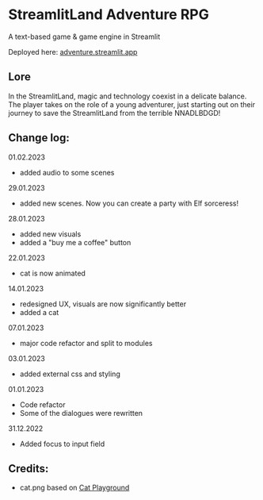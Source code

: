 # StreamlitLand Adventure RPG 

A text-based game & game engine in Streamlit

Deployed here: [adventure.streamlit.app](https://adventure.streamlit.app)

## Lore

In the StreamlitLand, magic and technology coexist in a delicate balance. The player takes on the role of a young adventurer, just starting out on their journey to save the StreamlitLand from the terrible NNADLBDGD!

## Change log:

01.02.2023
- added audio to some scenes

29.01.2023
- added new scenes. Now you can create a party with Elf sorceress!

28.01.2023
- added new visuals
- added a "buy me a coffee" button

22.01.2023
- cat is now animated

14.01.2023
- redesigned UX, visuals are now significantly better
- added a cat

07.01.2023
- major code refactor and split to modules

03.01.2023
- added external css and styling

01.01.2023
- Code refactor 
- Some of the dialogues were rewritten

31.12.2022
- Added focus to input field

## Credits:

- cat.png based on [Cat Playground](https://www.figma.com/community/file/1183737368311504152)
